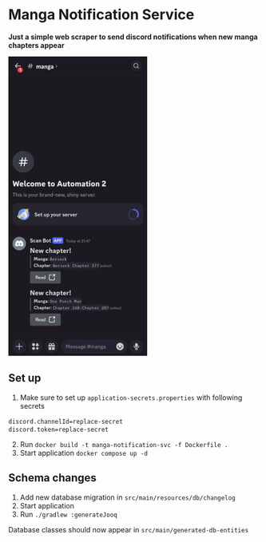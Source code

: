 # Manga Notification Service

**Just a simple web scraper to send discord notifications when new manga chapters appear**

![discord_banana_car.png](pictures/discord_view.png)

## Set up

1. Make sure to set up `application-secrets.properties` with following secrets

```properties
discord.channelId=replace-secret
discord.token=replace-secret
```

2. Run `docker build -t manga-notification-svc -f Dockerfile .`
3. Start application `docker compose up -d`

## Schema changes

1. Add new database migration in `src/main/resources/db/changelog`
2. Start application
3. Run `./gradlew :generateJooq`

Database classes should now appear in `src/main/generated-db-entities`